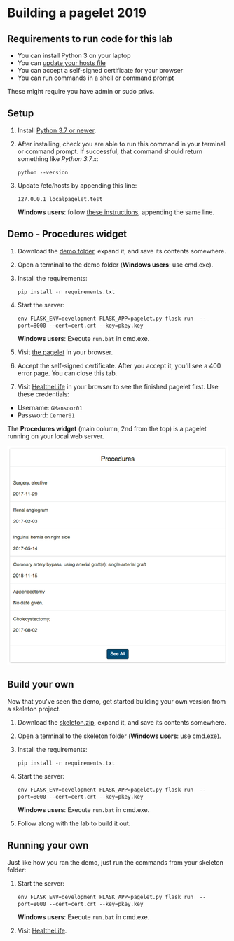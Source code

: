 # Building a pagelet 2019

## Requirements to run code for this lab

* You can install Python 3 on your laptop
* You can [update your hosts file][HostFileInstructions]
* You can accept a self-signed certificate for your browser
* You can run commands in a shell or command prompt

These might require you have admin or sudo privs.

## Setup

1. Install [Python 3.7 or newer][Python].  
2. After installing, check you are able to run this command in your terminal or command prompt. If successful, that command should return something like 
_Python 3.7.x_:
    ```
    python --version 
    ```

3. Update /etc/hosts by appending this line:
    ```
    127.0.0.1 localpagelet.test 
    ```

    __Windows users__: follow [these instructions][HostFileInstructions], appending the same line.

## Demo - Procedures widget

1. Download the [demo folder][Demo], expand it, and save its contents somewhere.
2. Open a terminal to the demo folder (__Windows users__: use cmd.exe).
4. Install the requirements:
    ```
    pip install -r requirements.txt 
    ```
    
3. Start the server:
    ```
    env FLASK_ENV=development FLASK_APP=pagelet.py flask run  --port=8000 --cert=cert.crt --key=pkey.key
    ```
    
    __Windows users__: Execute `run.bat` in cmd.exe.

4. Visit [the pagelet][ThePagelet] in your browser.
5. Accept the self-signed certificate. After you accept it, you'll see a 400 error page. You can close this tab.
6. Visit [HealtheLife][HealtheLife] in your browser to see the finished pagelet first. Use these credentials:

* Username: `GMansoor01`
* Password: `Cerner01`

The __Procedures widget__ (main column, 2nd from the top) is a pagelet running on your local web server.

![Example Screenshot][]

## Build your own
Now that you've seen the demo, get started building your own version from a skeleton project.

1. Download the [skeleton.zip][Skeleton], expand it, and save its contents somewhere.
2. Open a terminal to the skeleton folder (__Windows users__: use cmd.exe).
3. Install the requirements:
    ```
    pip install -r requirements.txt 
    ```
    
3. Start the server:
    ```
    env FLASK_ENV=development FLASK_APP=pagelet.py flask run  --port=8000 --cert=cert.crt --key=pkey.key
    ```
    
    __Windows users__: Execute `run.bat` in cmd.exe.
4. Follow along with the lab to build it out.

## Running your own
Just like how you ran the demo, just run the commands from your skeleton folder:

1. Start the server:
    ```
    env FLASK_ENV=development FLASK_APP=pagelet.py flask run  --port=8000 --cert=cert.crt --key=pkey.key
    ```
    
    __Windows users__: Execute `run.bat` in cmd.exe.

2. Visit [HealtheLife][HealtheLife].

[Python]: https://www.python.org/downloads/
[ThePagelet]: https://localpagelet.test:8000/
[HealtheLife]: http://chc2019-pageletclass.patientportal.us.healtheintent.com/
[HostFileInstructions]: https://www.howtogeek.com/howto/27350/beginner-geek-how-to-edit-your-hosts-file/
[requirements.txt]: https://raw.githubusercontent.com/cerner/code-learning-lab/master/healthelife/building_pagelets_2019/requirements.txt
[run.bat]: https://raw.githubusercontent.com/cerner/code-learning-lab/master/healthelife/building_pagelets_2019/run.bat
[Example Screenshot]: procedures_screenshot.png 
[Demo]: downloads/demo.zip
[Skeleton]: downloads/skeleton.zip